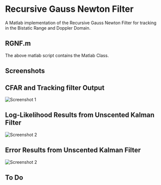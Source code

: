 # Recursive Gauss Newton Filter

A Matlab implementation of the Recursive Gauss Newton Filter for tracking in 
the Bistatic Range and  Doppler Domain.

## RGNF.m

The above matlab script contains the Matlab Class.

## Screenshots

## CFAR and Tracking filter Output

![Screenshot 1](https://github.com/itumeleng96/trackingFilters/blob/main/TrackingFilter-RGNF/RDPlot.png)

## Log-Likelihood Results from Unscented Kalman Filter

![Screenshot 2](https://github.com/itumeleng96/trackingFilters/blob/main/TrackingFilter-RGNF/LogLikelihood.png)

## Error Results from Unscented Kalman Filter

![Screenshot 2](https://github.com/itumeleng96/trackingFilters/blob/main/TrackingFilter-RGNF/Errors.png)

## To Do 
